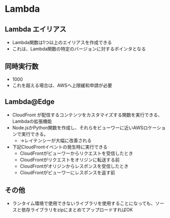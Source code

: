# Lambda

## Lambda エイリアス

* Lambda関数は1つ以上のエイリアスを作成できる
* これは、Lambda関数の特定のバージョンに対するポインタとなる

## 同時実行数

* 1000
* これを超える場合は、AWSへ上限緩和申請が必要

## Lambda@Edge

* CloudFront が配信するコンテンツをカスタマイズする関数を実行できる、Lambdaの拡張機能
* Node.jsかPython関数を作成し、それらをビューワーに近いAWSロケーションで実行できる。
  * →レイテンシーが大幅に改善される
* 下記CloudFrontイベントの発生時に実行できる
  * CloudFrontがビューワーからリクエストを受信したとき
  * CloudFrontがリクエストをオリジンに転送する前
  * CloudFrontがオリジンからレスポンスを受信したとき
  * CloudFrontがビューワーにレスポンスを返す前

## その他

* ランタイム環境で使用できないライブラリを使用することになっても、ソースと依存ライブラリをzipにまとめてアップロードすればOK

